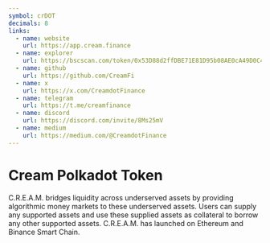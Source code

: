 ```yaml
---
symbol: crDOT
decimals: 8
links:
  - name: website
    url: https://app.cream.finance
  - name: explorer
    url: https://bscscan.com/token/0x53D88d2ffDBE71E81D95b08AE0cA49D0C4A8515f
  - name: github
    url: https://github.com/CreamFi
  - name: x
    url: https://x.com/CreamdotFinance
  - name: telegram
    url: https://t.me/creamfinance
  - name: discord
    url: https://discord.com/invite/8Ms25mV
  - name: medium
    url: https://medium.com/@CreamdotFinance
---
```


# Cream Polkadot Token

C.R.E.A.M. bridges liquidity across underserved assets by providing algorithmic money markets to these underserved assets. Users can supply any supported assets and use these supplied assets as collateral to borrow any other supported assets. C.R.E.A.M. has launched on Ethereum and Binance Smart Chain.
